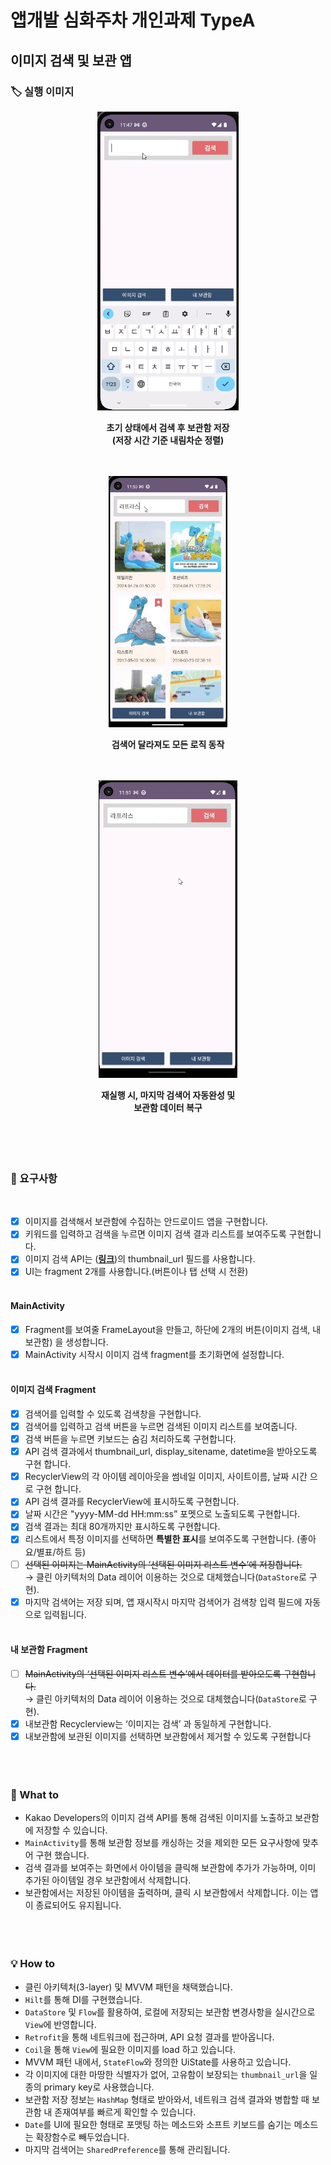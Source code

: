 # 앱개발 심화주차 개인과제 TypeA
## 이미지 검색 및 보관 앱
### 🏷️ 실행 이미지
<div align = "center">
    <img src = "./screenshots/sc001.gif">
    <p></p>
    <b>초기 상태에서 검색 후 보관함 저장</br>(저장 시간 기준 내림차순 정렬)</b>
    <p></p></br></br>
    <img src = "./screenshots/sc002.gif">
    <p></p>
    <b>검색어 달라져도 모든 로직 동작</b>
    <p></p></br></br>
    <img src = "./screenshots/sc003.gif">
    <p></p>
    <b>재실행 시, 마지막 검색어 자동완성 및</br>보관함 데이터 복구</b>
</div>
</br></br></br></br>

### 📌 요구사항
</br>

- [x] 이미지를 검색해서 보관함에 수집하는 안드로이드 앱을 구현합니다.
- [x] 키워드를 입력하고 검색을 누르면 이미지 검색 결과 리스트를 보여주도록 구현합니다.
- [x] 이미지 검색 API는 ([**링크**](https://developers.kakao.com/docs/latest/ko/daum-search/dev-guide#search-image))의 thumbnail_url 필드를 사용합니다.
- [x] UI는 fragment 2개를 사용합니다.(버튼이나 탭 선택 시 전환)
</br></br>

#### MainActivity

- [x] Fragment를 보여줄 FrameLayout을 만들고, 하단에 2개의 버튼(이미지 검색, 내보관함) 을 생성합니다.
- [x] MainActivity 시작시 이미지 검색 fragment를 초기화면에 설정합니다.
</br></br>

#### 이미지 검색 Fragment

- [x]  검색어를 입력할 수 있도록 검색창을 구현합니다.
- [x]  검색어를 입력하고 검색 버튼을 누르면 검색된 이미지 리스트를 보여줍니다.
- [x]  검색 버튼을 누르면 키보드는 숨김 처리하도록 구현합니다.
- [x]  API 검색 결과에서 thumbnail_url, display_sitename, datetime을 받아오도록 구현 합니다.
- [x]  RecyclerView의 각 아이템 레이아웃을 썸네일 이미지, 사이트이름, 날짜 시간 으로 구현 합니다.
- [x]  API 검색 결과를 RecyclerView에 표시하도록 구현합니다.
- [x]  날짜 시간은 "yyyy-MM-dd HH:mm:ss” 포멧으로 노출되도록 구현합니다.
- [x]  검색 결과는 최대 80개까지만 표시하도록 구현합니다.
- [x]  리스트에서 특정 이미지를 선택하면 **특별한 표시**를 보여주도록 구현합니다. (좋아요/별표/하트 등)
- [ ]  ~~선택된 이미지는 MainActivity의 ‘선택된 이미지 리스트 변수’에 저장합니다.~~</br>→ 클린 아키텍처의 Data 레이어 이용하는 것으로 대체했습니다(`DataStore`로 구현).
- [x]  마지막 검색어는 저장 되며, 앱 재시작시 마지막 검색어가 검색창 입력 필드에 자동으로 입력됩니다.
</br></br>

#### 내 보관함 Fragment

- [ ]  ~~MainActivity의 ‘선택된 이미지 리스트 변수’에서 데이터를 받아오도록 구현합니다.~~</br>→ 클린 아키텍처의 Data 레이어 이용하는 것으로 대체했습니다(`DataStore`로 구현).
- [x]  내보관함 Recyclerview는 ‘이미지는 검색’ 과 동일하게 구현합니다.
- [x]  내보관함에 보관된 이미지를 선택하면 보관함에서 제거할 수 있도록 구현합니다
</br></br></br></br>

### 📝 What to

- Kakao Developers의 이미지 검색 API를 통해 검색된 이미지를 노출하고 보관함에 저장할 수 있습니다.  
- `MainActivity`를 통해 보관함 정보를 캐싱하는 것을 제외한 모든 요구사항에 맞추어 구현 했습니다.
- 검색 결과를 보여주는 화면에서 아이템을 클릭해 보관함에 추가가 가능하며, 이미 추가된 아이템일 경우 보관함에서 삭제합니다.
- 보관함에서는 저장된 아이템을 출력하며, 클릭 시 보관함에서 삭제합니다. 이는 앱이 종료되어도 유지됩니다.
</br></br></br></br>

### 💡 How to

- 클린 아키텍처(3-layer) 및 MVVM 패턴을 채택했습니다.
- `Hilt`를 통해 DI를 구현했습니다.
- `DataStore` 및 `Flow`를 활용하여, 로컬에 저장되는 보관함 변경사항을 실시간으로 `View`에 반영합니다.
- `Retrofit`을 통해 네트워크에 접근하며, API 요청 결과를 받아옵니다.
- `Coil`을 통해 `View`에 필요한 이미지를 load 하고 있습니다.
- MVVM 패턴 내에서, `StateFlow`와 정의한 UiState를 사용하고 있습니다.
- 각 이미지에 대한 마땅한 식별자가 없어, 고유함이 보장되는 `thumbnail_url`을 일종의 primary key로 사용했습니다.
- 보관함 저장 정보는 `HashMap` 형태로 받아와서, 네트워크 검색 결과와 병합할 때 보관함 내 존재여부를 빠르게 확인할 수 있습니다.
- `Date`를 UI에 필요한 형태로 포맷팅 하는 메소드와 소프트 키보드를 숨기는 메소드는 확장함수로 빼두었습니다.
- 마지막 검색어는 `SharedPreference`를 통해 관리됩니다.